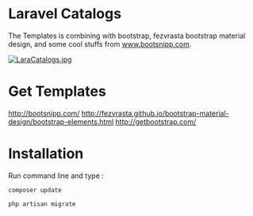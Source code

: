 # Laravel Catalogs
  The Templates is combining with bootstrap, fezvrasta bootstrap material design, and some cool stuffs from www.bootsnipp.com.
  
  [![LaraCatalogs.jpg](https://s22.postimg.org/3thjremj5/Lara_Catalogs.jpg)](https://postimg.org/image/3thjremj1/)
  
# Get Templates
  http://bootsnipp.com/
  http://fezvrasta.github.io/bootstrap-material-design/bootstrap-elements.html
  http://getbootstrap.com/

# Installation

  Run command line and type :
  
  ```shell
  composer update
  ```
  ```shell
  php artisan migrate
  ```
